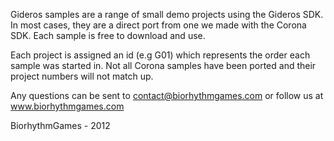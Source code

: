 Gideros samples are a range of small demo projects using the Gideros SDK. In most cases, they are a direct port from one we made with the Corona SDK. Each sample is free to download and use.

Each project is assigned an id (e.g G01) which represents the order each sample was started in. Not all Corona samples have been ported and their project numbers will not match up.

Any questions can be sent to contact@biorhythmgames.com or follow us at www.biorhythmgames.com

BiorhythmGames - 2012